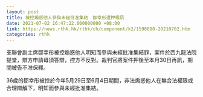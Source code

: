 ```yaml
---
layout: post
title: 被控煽惑他人參與未經批准集結　鄒幸彤還押候訊
date: 2021-07-02 16:47:22.000000000 +08:00
link: https://news.rthk.hk/rthk/ch/component/k2/1598880-20210702.htm
categories: rthk
---
```


支聯會副主席鄒幸彤被控煽惑他人明知而參與未經批准集結罪，案件於西九龍法院提堂，辯方申請毋須答辯，控方不反對。裁判官將案件押後至本月30日再訊，期間被告不准保釋。

36歲的鄒幸彤被控於今年5月29日至6月4日期間，非法煽惑他人在無合法權限或合理辯解下，明知而參與未經批准集結。
